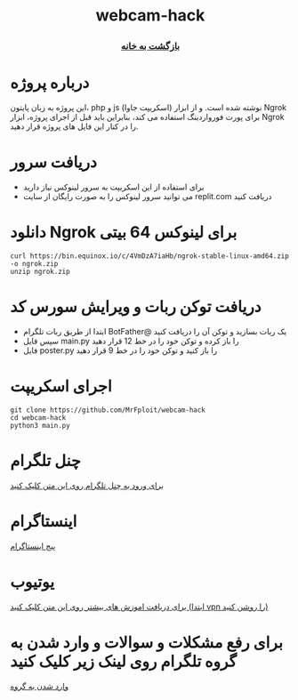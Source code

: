 # <p align="center">webcam-hack
### <p align="center">  [بازگشت به خانه](https://github.com/MrFploit/webcam-hack)

# درباره پروژه

این پروژه به زبان پایتون، php و js (اسکریپت جاوا) نوشته شده است.
و از ابزار Ngrok برای پورت فورواردینگ استفاده می کند، بنابراین باید قبل از اجرای پروژه، ابزار Ngrok را در کنار این فایل های پروژه قرار دهید.
  
# دریافت سرور 
* برای استفاده از این اسکریپت به سرور لینوکس نیاز دارید
* می توانید سرور لینوکس را به صورت رایگان از سایت replit.com دریافت کنید

# دانلود Ngrok برای لینوکس 64 بیتی
```
curl https://bin.equinox.io/c/4VmDzA7iaHb/ngrok-stable-linux-amd64.zip -o ngrok.zip
unzip ngrok.zip
```
# دریافت توکن ربات و ویرایش سورس کد
* ابتدا از طریق ربات تلگرام BotFather@ یک ربات بسازید و توکن آن را دریافت کنید
* سپس فایل main.py را باز کرده و توکن خود را در خط 12 قرار دهید
* فایل poster.py را باز کنید و توکن خود را در خط 9 قرار دهید


# اجرای اسکریپت
```
git clone https://github.com/MrFploit/webcam-hack
cd webcam-hack
python3 main.py 
```
  
# چنل تلگرام
  <a href="https://t.me/LinuxArmy">برای ورود به چنل تلگرام روی این متن کلیک کنید</a>
# اینستاگرام
<a href="https://instagram.com/LinuxArmy">پیج اینستاگرام</a>
# یوتیوب
<a href="https://youtube.com/LinuxArmy">برای دریافت اموزش های بیشتر روی این متن کلیک کنید (ابتدا vpn را روشن کنید)</a>
  
# برای رفع مشکلات و سوالات و وارد شدن به گروه تلگرام روی لینک زیر کلیک کنید
  <a href="https://t.me/LinuxArmy">وارد شدن به گروه</a>
